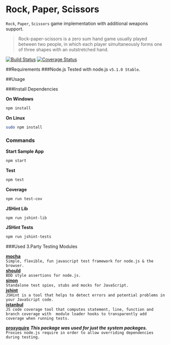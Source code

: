 Rock, Paper, Scissors
================================

`Rock`, `Paper`, `Scissors` game implementation with additional weapons support.

>Rock-paper-scissors is a zero sum hand game usually played between two people, in which each player simultaneously forms one of three shapes with an outstretched hand. 

[![Build Status](https://travis-ci.org/ziyasal/rospock-node.svg)](https://travis-ci.org/ziyasal/rospock-node) [![Coverage Status](https://coveralls.io/repos/ziyasal/rospock-node/badge.svg?branch=master&service=github)](https://coveralls.io/github/ziyasal/rospock-node?branch=master)

##Requirements
###Node.js
Tested with node.js `v5.1.0 Stable`.

##Usage

###Install Dependencies

**On Windows**
```sh
npm install
```

**On Linux**
```sh
sudo npm install
```

### Commands

**Start Sample App**
```sh
npm start
```

**Test**
```sh
npm test
```

**Coverage**
```sh
npm run test-cov
```

**JSHint Lib**
```sh
npm run jshint-lib
```

**JSHint Tests**
```sh
npm run jshint-tests
```

###Used 3.Party Testing Modules

[**mocha**](https://github.com/mochajs/mocha)  
`Simple, flexible, fun javascript test framework for node.js & the browser.`  
[**should**](https://github.com/shouldjs/should.js)  
`BDD style assertions for node.js.`  
[**sinon**](https://github.com/sinonjs/sinon)   
`Standalone test spies, stubs and mocks for JavaScript.`  
[**jshint**](https://github.com/jshint/jshint)  
`JSHint is a tool that helps to detect errors and potential problems in your JavaScript code.`  
[**istanbul**](https://github.com/gotwarlost/istanbul)  
`JS code coverage tool that computes statement, line, function and branch coverage with 
module loader hooks to transparently add coverage when running tests.`

[**proxyquire**](https://github.com/thlorenz/proxyquire)
 _**This package was used for just the system packages.**_  
`Proxies node.js require in order to allow overriding dependencies during testing.`
